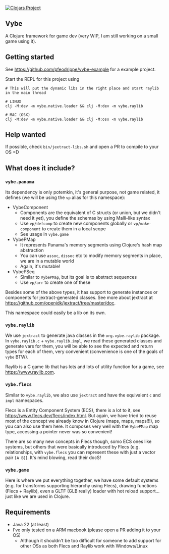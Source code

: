 [![Clojars Project](https://img.shields.io/clojars/v/io.github.pfeodrippe/vybe.svg)](https://clojars.org/io.github.pfeodrippe/vybe)

## Vybe

A Clojure framework for game dev (very WIP, I am still working on a small game
using it).

## Getting started

See <https://github.com/pfeodrippe/vybe-example> for a example project.

Start the REPL for this project using

``` shell
# This will put the dynamic libs in the right place and start raylib in the main thread

# LINUX
clj -M:dev -m vybe.native.loader && clj -M:dev -m vybe.raylib

# MAC (OSX)
clj -M:dev -m vybe.native.loader && clj -M:osx -m vybe.raylib
```

## Help wanted

If possible, check `bin/jextract-libs.sh` and open a PR to compile to your OS =D

## What does it include?

### `vybe.panama`

Its dependency is only potemkin, it's general purpose, not game related, it
defines (we will be using the `vp` alias for this namespace):

- VybeComponent
  - Components are the equivalent of C structs (or union, but we didn't need it yet),
    you define the schemas by using Malli-like syntax
  - Use `vp/defcomp` to create new components globally or `vp/make-component` to create
    them in a local scope
  - See usage in `vybe.game`
- VybePMap
  - It represents Panama's memory segments using Clojure's hash map abstraction
  - You can use `assoc`, `dissoc` etc to modify memory segments in place, we are in a mutable world
  - Again, it's mutable!
- VybePSeq
  - Similar to `VybePMap`, but its goal is to abstract sequences
  - Use `vp/arr` to create one of these

Besides some of the above types, it has support to generate instances or components
for jextract-generated classes. See more about jextract at <https://github.com/openjdk/jextract/tree/master/doc>.

This namespace could easily be a lib on its own.

### `vybe.raylib`

We use `jextract` to generate java classes in the `org.vybe.raylib` package. In
`vybe.raylib.c` + `vybe.raylib.impl`, we read these generated classes and generate
vars for them, you will be able to see the expected and return types for each of
them, very convenient (convenience is one of the goals of `vybe` BTW).

Raylib is a C game lib that has lots and lots of utility function for a game, see
<https://www.raylib.com>.

### `vybe.flecs`

Similar to `vybe.raylib`, we also use `jextract` and have the equivalent `c` and
`impl` namespaces.

Flecs is a Entity Component System (ECS), there is a lot to it, see
<https://www.flecs.dev/flecs/index.html>. But again, we have tried to reuse
most of the concept we already know in Clojure (maps, maps, maps!!!), so you can
also use them here. It composes very well with the `VybePMap` map type, accessing
a pointer never was so convenient!

There are so many new concepts in Flecs though, somo ECS ones like systems, but others
that were basically introduced by Flecs (e.g. relationships, with `vybe.flecs` you
can represent these with just a vector pair `[A B]`). It's mind blowing, read their
docS!

### `vybe.game`

Here is where we put everything together, we have some default systems (e.g. for
transforms supporting hierarchy using Flecs), drawing functions (Flecs + Raylib),
even a GLTF (GLB really) loader with hot reload support... just like we are used
in Clojure.

## Requirements

- Java 22 (at least)
- I've only tested on a ARM macbook (please open a PR adding it to your OS)
  - Although it shouldn't be too difficult for someone to add support for other OSs
    as both Flecs and Raylib work with Windows/Linux

